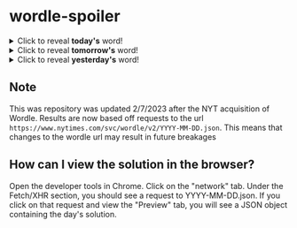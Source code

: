 # wordle-spoiler

<details>
  <summary>Click to reveal <b>today's</b> word!</summary>
  <br>
  <b> bevel </b>
</details>

<details>
  <summary>Click to reveal <b>tomorrow's</b> word!</summary>
  <br>
  <b> skier </b>
</details>

<details>
  <summary>Click to reveal <b>yesterday's</b> word!</summary>
  <br>
  <b> titan </b>
</details>

## Note
This was repository was updated 2/7/2023 after the NYT acquisition of Wordle. Results are now based off requests to the url `https://www.nytimes.com/svc/wordle/v2/YYYY-MM-DD.json`. This means that changes to the wordle url may result in future breakages

## How can I view the solution in the browser?
Open the developer tools in Chrome. Click on the "network" tab. Under the Fetch/XHR section, you should see a request to YYYY-MM-DD.json. If you click on that request and view the "Preview" tab, you will see a JSON object containing the day's solution.